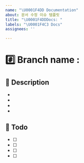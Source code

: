 ```yaml
---
name: "\U0001F4DD Documentation"
about: 문서 수정 이슈 템플릿
title: "\U0001F4DDDocs: "
labels: "\U0001F4C3 Docs"
assignees: ''

---
```


# #️⃣ Branch name : 

## 📌 Description
- 
- 
- 
- 

##  :memo: Todo
- [ ] 
- [ ] 
- [ ] 
- [ ] 
